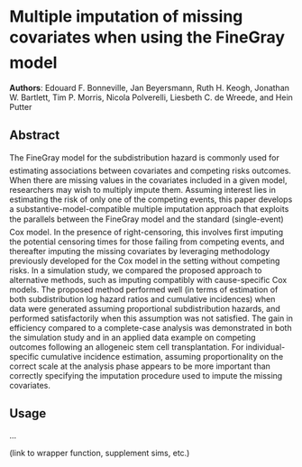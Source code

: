 # Multiple imputation of missing covariates when using the Fine&#150;Gray model

**Authors**: Edouard F. Bonneville, Jan Beyersmann, Ruth H. Keogh, Jonathan W. Bartlett, Tim P. Morris, Nicola Polverelli, Liesbeth C. de Wreede, and Hein Putter

## Abstract

The Fine&#150;Gray model for the subdistribution hazard is commonly used for estimating associations between covariates and competing risks outcomes. When there are missing values in the covariates included in a given model, researchers may wish to multiply impute them. Assuming interest lies in estimating the risk of only one of the competing events, this paper develops a substantive-model-compatible multiple imputation approach that exploits the parallels between the Fine&#150;Gray model and the standard (single-event) Cox model. In the presence of right-censoring, this involves first imputing the potential censoring times for those failing from competing events, and thereafter imputing the missing covariates by leveraging methodology previously developed for the Cox model in the setting without competing risks. In a simulation study, we compared the proposed approach to alternative methods, such as imputing compatibly with cause-specific Cox models. The proposed method performed well (in terms of estimation of both subdistribution log hazard ratios and cumulative incidences) when data were generated assuming proportional subdistribution hazards, and performed satisfactorily when this assumption was not satisfied. The gain in efficiency compared to a complete-case analysis was demonstrated in both the simulation study and in an applied data example on competing outcomes following an allogeneic stem cell transplantation. For individual-specific cumulative incidence estimation, assuming proportionality on the correct scale at the analysis phase appears to be more important than correctly specifying the imputation procedure used to impute the missing covariates.

## Usage 

...

(link to wrapper function, supplement sims, etc.)
